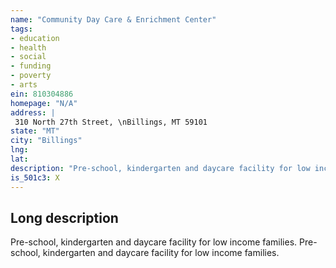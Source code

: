 ```yaml
---
name: "Community Day Care & Enrichment Center"
tags:
- education
- health
- social
- funding
- poverty
- arts
ein: 810304886
homepage: "N/A"
address: |
 310 North 27th Street, \nBillings, MT 59101
state: "MT"
city: "Billings"
lng: 
lat: 
description: "Pre-school, kindergarten and daycare facility for low income families. "
is_501c3: X
---
```


## Long description

Pre-school, kindergarten and daycare facility for low income families. Pre-school, kindergarten and daycare facility for low income families. 
